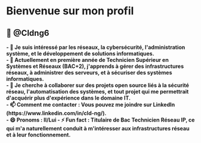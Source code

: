 

# Bienvenue sur mon profil
## 👋 @Cldng6
<b>
    - 👀 Je suis intéressé par les réseaux, la cybersécurité, l'administration système, et le développement de solutions informatiques. <br>
    - 🌱 Actuellement en première année de Technicien Supérieur en Systèmes et Réseaux (BAC+2), j'apprends à gérer des infrastructures réseaux, à administrer des serveurs, et à sécuriser des systèmes informatiques. <br>
    - 💞️ Je cherche à collaborer sur des projets open source liés à la sécurité réseau, l'automatisation des systèmes, et tout projet qui me permettrait d'acquérir plus d'expérience dans le domaine IT. <br>
    - 📫 Comment me contacter : Vous pouvez me joindre sur LinkedIn (https://www.linkedin.com/in/cld-ng/). <br>
    - 😄 Pronoms : Il/Lui
    - ⚡ Fun fact : Titulaire de Bac Technicien Réseau IP, ce qui m'a naturellement conduit à m'intéresser aux infrastructures réseau et à leur fonctionnement. <br>
</b>

<!---
    >   git add .
    >   git commit -m "first commit"
    >   git push
--->
<!---
Cldng6/Cldng6 est un dépôt ✨ spécial ✨ car son `README.md` (ce fichier) apparaît sur votre profil GitHub.
Vous pouvez cliquer sur le lien Aperçu pour jeter un œil à vos modifications.
--->